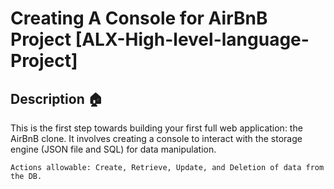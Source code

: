 # Creating A Console for AirBnB Project [ALX-High-level-language-Project]

## Description :house:

This is the first step towards building your first full web application: the AirBnB clone.
It involves creating a console to interact with the storage engine (JSON file and SQL) for data
manipulation.

`Actions allowable: Create, Retrieve, Update, and Deletion of data from the DB.`
